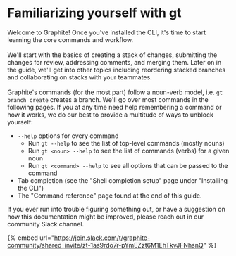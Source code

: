 # Familiarizing yourself with gt

Welcome to Graphite! Once you've installed the CLI, it's time to start learning the core commands and workflow.\
\
We'll start with the basics of creating a stack of changes, submitting the changes for review, addressing comments, and merging them.  Later on in the guide, we'll get into other topics including reordering stacked branches and collaborating on stacks with your teammates.\
\
Graphite's commands (for the most part) follow a noun-verb model, i.e. `gt branch create` creates a branch.  We'll go over most commands in the following pages. If you at any time need help remembering a command or how it works, we do our best to provide a multitude of ways to unblock yourself:

* `--help` options for every command
  * Run `gt --help` to see the list of top-level commands (mostly nouns)
  * Run `gt <noun> --help` to see the list of commands (verbs) for a given noun
  * Run `gt <command> --help` to see all options that can be passed to the command
* Tab completion (see the "Shell completion setup" page under "Installing the CLI")
* The "Command reference" page found at the end of this guide.

If you ever run into trouble figuring something out, or have a suggestion on how this documentation might be improved, please reach out in our community Slack channel.

{% embed url="https://join.slack.com/t/graphite-community/shared_invite/zt-1as9rdo7r-pYmEZzt6M1EhTkvJFNhsnQ" %}
